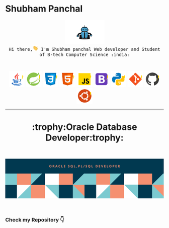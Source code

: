 # Shubham Panchal
<p align="center">
  <img src="https://github.com/shubhDeveloper/Programming_Ic_Code/blob/master/gif/default.gif?raw=true?raw=true" width="125px">
 <br>
 <samp>
    Hi there,<img width="18" src="https://github.com/shubhDeveloper/Hibernate_Project_NoteTaker/blob/master/src/main/webapp/js/Hi.gif?raw=true"> I'm Shubham panchal Web developer and Student of B-tech Computer Science :india:
  </samp> 
</p>
<br>
<p align="center">
<img src="https://github.com/shubhDeveloper/Programming_Ic_Code/blob/master/anim/java.svg?raw=true" width="50px">
  <img src="https://github.com/shubhDeveloper/Programming_Ic_Code/blob/master/anim/img%20(1).svg?raw=true" width="50px">
  <img src="https://github.com/shubhDeveloper/Programming_Ic_Code/blob/master/anim/css.svg?raw=true" width="50px">
  <img src="https://github.com/shubhDeveloper/Programming_Ic_Code/blob/master/anim/html.svg?raw=true" width="50">
  <img src="https://github.com/shubhDeveloper/Programming_Ic_Code/blob/master/anim/js.svg" width="50px">
  <img src="https://github.com/shubhDeveloper/Programming_Ic_Code/blob/master/anim/boostrap.svg?raw=true" width="50px">
  <img src="https://github.com/shubhDeveloper/Programming_Ic_Code/blob/master/anim/python.svg?raw=true" width="50px">
 <img src="https://github.com/shubhDeveloper/Programming_Ic_Code/blob/master/anim/git.svg?raw=true" width="50px">
 <img src="https://github.com/shubhDeveloper/Programming_Ic_Code/blob/master/anim/github.svg?raw=true" width="50px">
 <img src="https://github.com/shubhDeveloper/Programming_Ic_Code/blob/master/anim/ubuntu.svg?raw=true" width="50px">
</p>
<hr>

<h1 align="center">:trophy:Oracle Database Developer:trophy:</h1>
<br>

<p align="center">
<img src="https://github.com/shubhDeveloper/Programming_Ic_Code/blob/master/imges/Oracle%20Sql,plsql%20Developer%20(1).png?raw=true">
</p>
<br>

### Check my Repository 👇
